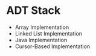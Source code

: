 # ADT Stack
- Array Implementation
- Linked List Implementation
- Java Implementation
- Cursor-Based Implementation
